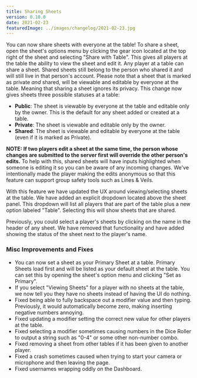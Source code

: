 ```yaml
---
title: Sharing Sheets
version: 0.10.0
date: 2021-02-23
featuredImage: ../images/changelog/2021-02-23.jpg
---
```


You can now share sheets with everyone at the table! To share a sheet, open the sheet's options menu by clicking the gear icon located at the top right of the sheet and selecting "Share with Table". This gives all players at the table the ability to view the sheet and edit it. Any player at a table can share a sheet. Shared sheets still belong to the person who shared it and will still live in that person's account. Please note that a sheet that is marked as private _and_ shared, will be viewable and editable by everyone at the table. Meaning that sharing a sheet ignores its privacy. This change now gives sheets three possible statuses at a table:

- **Public**: The sheet is viewable by everyone at the table and editable only by the owner. This is the default for any sheet added or created at a table.
- **Private**: The sheet is viewable and editable only by the owner.
- **Shared**: The sheet is viewable and editable by everyone at the table (even if it is marked as Private).

**NOTE: If two players edit a sheet at the same time, the person whose changes are submitted to the server first will override the other person's edits.** To help with this, shared sheets will have inputs highlighted when someone is editing it so you can be aware of any incoming changes. We've intentionally made the player making the edits anonymous so that this feature can support group safety tools such as Lines & Veils.

With this feature we have updated the UX around viewing/selecting sheets at the table. We have added an explicit dropdown located above the sheet panel. This dropdown will list all players that are part of the table plus a new option labeled "Table". Selecting this will show sheets that are shared.

Previously, you could select a player's sheets by clicking on the name in the header of any sheet. We have removed that functionality and have added showing the status of the sheet next to the player's name.

### Misc Improvements and Fixes

- You can now set a sheet as your Primary Sheet at a table. Primary Sheets load first and will be listed as your default sheet at the table. You can set this by opening the sheet's option menu and clicking "Set as Primary".
- If you select "Viewing Sheets" for a player with no sheets at the table, we now tell you they have no sheets instead of having the UI do nothing.
- Fixed being able to fully backspace out a modifier value and then typing. Previously, it would automatically become zero, making inserting negative numbers annoying.
- Fixed updating a modifier setting the correct new value for other players at the table.
- Fixed selecting a modifier sometimes causing numbers in the Dice Roller to output a string such as "0-4" or some other non-number combo.
- Fixed removing a sheet from other tables if it has been given to another player.
- Fixed a crash sometimes caused when trying to start your camera or microphone and then leaving the page.
- Fixed usernames wrapping oddly on the Dashboard.

